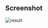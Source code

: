 ## Screenshot

![result](https://user-images.githubusercontent.com/64464369/165723463-f222c8a4-6d38-4918-9c4e-6b033a967e26.png)
